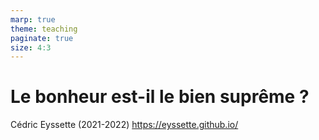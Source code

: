 ```yaml
---
marp: true
theme: teaching
paginate: true
size: 4:3
---
```


<!-- _class: titre -->

# Le bonheur est-il le bien suprême ?
Cédric Eyssette (2021-2022)
https://eyssette.github.io/